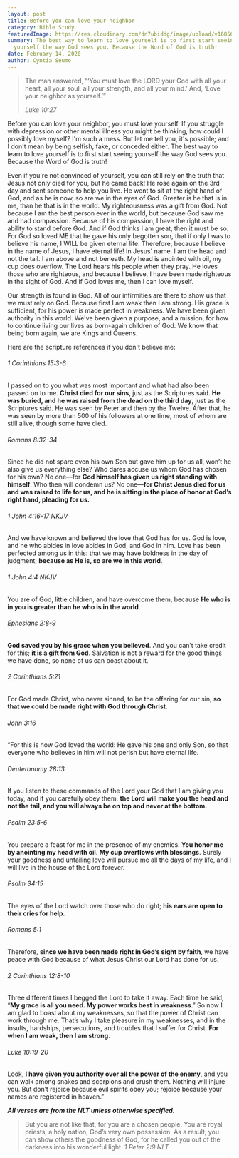 ```yaml
---
layout: post
title: Before you can love your neighbor
category: Bible Study
featuredImage: https://res.cloudinary.com/dn7ubiddg/image/upload/v1685671919/blog/pexels-pixabay-255441-1024x682.jpg
summary: The best way to learn to love yourself is to first start seeing
  yourself the way God sees you. Because the Word of God is truth!
date: February 14, 2020
author: Cyntia Seumo
---
```

<blockquote>

The man answered, “‘You must love the LORD your God with all your heart, all your soul, all your strength, and all your mind.’ And, ‘Love your neighbor as yourself.’”

<cite>Luke 10:27</cite>
</blockquote>

Before you can love your neighbor, you must love yourself. If you struggle with depression or other mental illness you might be thinking, how could I possibly love myself? I'm such a mess. But let me tell you, it's possible; and I don't mean by being selfish, fake, or conceded either. The best way to learn to love yourself is to first start seeing yourself the way God sees you. Because the Word of God is truth!


Even if you're not convinced of yourself, you can still rely on the truth that Jesus not only died for you, but he came back! He rose again on the 3rd day and sent someone to help you live. He went to sit at the right hand of God, and as he is now, so are we in the eyes of God. Greater is he that is in me, than he that is in the world. My righteousness was a gift from God. Not because I am the best person ever in the world, but because God saw me and had compassion. Because of his compassion, I have the right and ability to stand before God. And if God thinks I am great, then it must be so. For God so loved ME that he gave his only begotten son, that if only I was to believe his name, I WILL be given eternal life. Therefore, because I believe in the name of Jesus, I have eternal life! In Jesus' name. I am the head and not the tail. I am above and not beneath. My head is anointed with oil, my cup does overflow. The Lord hears his people when they pray. He loves those who are righteous, and because I believe, I have been made righteous in the sight of God. And if God loves me, then I can love myself.



Our strength is found in God. All of our infirmities are there to show us that we must rely on God. Because first I am weak then I am strong. His grace is sufficient, for his power is made perfect in weakness.
We have been given authority in this world. We've been given a purpose, and a mission, for how to continue living our lives as born-again children of God. We know that being born again, we are Kings and Queens.



Here are the scripture references if you don't believe me: 



<h6>1 Corinthians 15:3-6</h6>
I passed on to you what was most important and what had also been passed on to me. <b>Christ died for our sins</b>, just as the Scriptures said.  <b>He was buried, and he was raised from the dead on the third day</b>, just as the Scriptures said. He was seen by Peter and then by the Twelve. After that, he was seen by more than 500 of his followers at one time, most of whom are still alive, though some have died.



<h6>Romans 8:32-34</h6> Since he did not spare even his own Son but gave him up for us all, won’t he also give us everything else? Who dares accuse us whom God has chosen for his own? No one—for <b>God himself has given us right standing with himself</b>. Who then will condemn us? No one—<b>for Christ Jesus died for us and was raised to life for us, and he is sitting in the place of honor at God’s right hand, pleading for us.</b>



<h6>1 John 4:16-17 NKJV</h6> And we have known and believed the love that God has for us. God is love, and he who abides in love abides in God, and God in him. Love has been perfected among us in this: that we may have boldness in the day of judgment; <b>because as He is, so are we in this world</b>.



<h6>1 John 4:4 NKJV</h6> You are of God, little children, and have overcome them, because <b>He who is in you is greater than he who is in the world</b>.



<h6>Ephesians 2:8-9</h6> <b>God saved you by his grace when you believed</b>. And you can’t take credit for this; <b>it is a gift from God</b>. Salvation is not a reward for the good things we have done, so none of us can boast about it.



<h6>2 Corinthians 5:21</h6> For God made Christ, who never sinned, to be the offering for our sin, <b>so that we could be made right with God through Christ</b>.



<h6>John 3:16</h6> “For this is how God loved the world: He gave his one and only Son, so that everyone who believes in him will not perish but have eternal life.



<h6>Deuteronomy 28:13</h6> If you listen to these commands of the Lord your God that I am giving you today, and if you carefully obey them, <b>the Lord will make you the head and not the tail, and you will always be on top and never at the bottom.</b>



<h6>Psalm 23:5-6</h6> You prepare a feast for me in the presence of my enemies. <b>You honor me by anointing my head with oil</b>. <b>My cup overflows with blessings</b>. Surely your goodness and unfailing love will pursue me all the days of my life, and I will live in the house of the Lord forever.



<h6>Psalm 34:15</h6> The eyes of the Lord watch over those who do right; <b>his ears are open to their cries for help</b>. 



<h6>Romans 5:1</h6> Therefore, <b>since we have been made right in God’s sight by faith</b>, we have peace with God because of what Jesus Christ our Lord has done for us.



<h6>2 Corinthians 12:8-10</h6> Three different times I begged the Lord to take it away. Each time he said, “<b>My grace is all you need. My power works best in weakness</b>.” So now I am glad to boast about my weaknesses, so that the power of Christ can work through me. That’s why I take pleasure in my weaknesses, and in the insults, hardships, persecutions, and troubles that I suffer for Christ. <b>For when I am weak, then I am strong</b>.



<h6>Luke 10:19-20</h6> Look, <b>I have given you authority over all the power of the enemy</b>, and you can walk among snakes and scorpions and crush them. Nothing will injure you. But don’t rejoice because evil spirits obey you; rejoice because your names are registered in heaven.” 



***All verses are from the NLT unless otherwise specified.***


<blockquote>
But you are not like that, for you are a chosen people. You are royal priests, a holy nation, God’s very own possession. As a result, you can show others the goodness of God, for he called you out of the darkness into his wonderful light.
<cite>1 Peter 2:9 NLT</cite>
</blockquote>